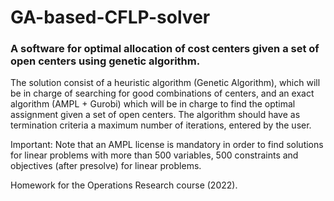 # GA-based-CFLP-solver

### A software for optimal allocation of cost centers given a set of open centers using genetic algorithm.


The solution consist of a heuristic algorithm (Genetic Algorithm), which will be in charge of searching for good combinations of centers, and an exact algorithm (AMPL + Gurobi) which will be in charge to find the optimal assignment given a set of open centers. The algorithm should have as termination criteria a maximum number of iterations, entered by the user.

Important: Note that an AMPL license is mandatory in order to find solutions for linear problems with more than 500 variables, 500 constraints and objectives (after presolve) for linear problems.

Homework for the Operations Research course (2022).
